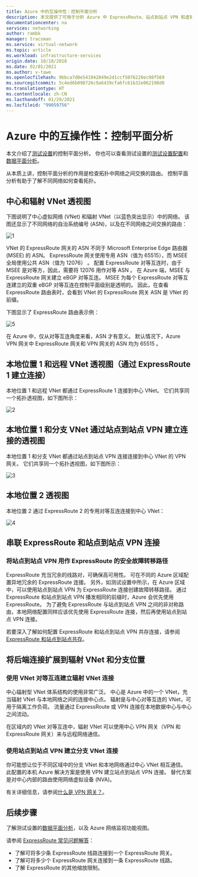 ```yaml
---
title: Azure 中的互操作性：控制平面分析
description: 本文提供了可用于分析 Azure 中 ExpressRoute、站点到站点 VPN 和虚拟网络对等互连之间互操作性的测试设置的控制平面分析。
documentationcenter: na
services: networking
author: rambk
manager: tracsman
ms.service: virtual-network
ms.topic: article
ms.workload: infrastructure-services
origin.date: 10/18/2018
ms.date: 02/01/2021
ms.author: v-tawe
ms.openlocfilehash: 9bbca7d0e541942849e2d1ccf5076228ec98f569
ms.sourcegitcommit: 5c4ed6b098726c9a6439cfa6fc61b32e062198d0
ms.translationtype: HT
ms.contentlocale: zh-CN
ms.lasthandoff: 01/29/2021
ms.locfileid: "99059756"
---
```

# <a name="interoperability-in-azure--control-plane-analysis"></a>Azure 中的互操作性：控制平面分析

本文介绍了[测试设置][Setup]的控制平面分析。 你也可以查看测试设置的[测试设置配置][Configuration]和[数据平面分析][Data-Analysis]。

从本质上讲，控制平面分析的作用是检查拓扑中网络之间交换的路由。 控制平面分析有助于了解不同网络如何查看拓扑。

## <a name="hub-and-spoke-vnet-perspective"></a>中心和辐射 VNet 透视图

下图说明了中心虚拟网络 (VNet) 和辐射 VNet（以蓝色突出显示）中的网络。 该图还显示了不同网络的自治系统编号 (ASN)，以及在不同网络之间交换的路由： 

![1][1]

VNet 的 ExpressRoute 网关的 ASN 不同于 Microsoft Enterprise Edge 路由器 (MSEE) 的 ASN。 ExpressRoute 网关使用专用 ASN（值为 65515），而 MSEE 全局使用公共 ASN（值为 12076）   。 配置 ExpressRoute 对等互连时，由于 MSEE 是对等方，因此，需要将 12076 用作对等 ASN  。 在 Azure 端，MSEE 与 ExpressRoute 网关建立 eBGP 对等互连。 MSEE 为每个 ExpressRoute 对等互连建立的双重 eBGP 对等互连在控制平面级别是透明的。 因此，在查看 ExpressRoute 路由表时，会看到 VNet 的 ExpressRoute 网关 ASN 是 VNet 的前缀。 

下图显示了 ExpressRoute 路由表示例： 

![5][5]

在 Azure 中，仅从对等互连角度来看，ASN 才有意义。 默认情况下，Azure VPN 网关中 ExpressRoute 网关和 VPN 网关的 ASN 均为 65515  。

## <a name="on-premises-location-1-and-the-remote-vnet-perspective-via-expressroute-1"></a>本地位置 1 和远程 VNet 透视图（通过 ExpressRoute 1 建立连接）

本地位置 1 和远程 VNet 都通过 ExpressRoute 1 连接到中心 VNet。 它们共享同一个拓扑透视图，如下图所示：

![2][2]

## <a name="on-premises-location-1-and-the-branch-vnet-perspective-via-a-site-to-site-vpn"></a>本地位置 1 和分支 VNet 通过站点到站点 VPN 建立连接的透视图

本地位置 1 和分支 VNet 都通过站点到站点 VPN 连接连接到中心 VNet 的 VPN 网关。 它们共享同一个拓扑透视图，如下图所示：

![3][3]

## <a name="on-premises-location-2-perspective"></a>本地位置 2 透视图

本地位置 2 通过 ExpressRoute 2 的专用对等互连连接到中心 VNet： 

![4][4]

## <a name="expressroute-and-site-to-site-vpn-connectivity-in-tandem"></a>串联 ExpressRoute 和站点到站点 VPN 连接

<!-- ###  Site-to-site VPN over ExpressRoute -->

### <a name="site-to-site-vpn-as-a-secure-failover-path-for-expressroute"></a>将站点到站点 VPN 用作 ExpressRoute 的安全故障转移路径

ExpressRoute 充当冗余的线路对，可确保高可用性。 可在不同的 Azure 区域配置异地冗余的 ExpressRoute 连接。 另外，如测试设置中所示，在 Azure 区域中，可以使用站点到站点 VPN 为 ExpressRoute 连接创建故障转移路径。 通过 ExpressRoute 和站点到站点 VPN 播发相同的前缀时，Azure 会优先使用 ExpressRoute。 为了避免 ExpressRoute 与站点到站点 VPN 之间的非对称路由，本地网络配置同样应该优先使用 ExpressRoute 连接，然后再使用站点到站点 VPN 连接。

若要深入了解如何配置 ExpressRoute 和站点到站点 VPN 共存连接，请参阅 [ExpressRoute 和站点到站点共存][ExR-S2S-CoEx]。

## <a name="extend-back-end-connectivity-to-spoke-vnets-and-branch-locations"></a>将后端连接扩展到辐射 VNet 和分支位置

### <a name="spoke-vnet-connectivity-by-using-vnet-peering"></a>使用 VNet 对等互连建立辐射 VNet 连接

中心辐射型 VNet 体系结构的使用非常广泛。 中心是 Azure 中的一个 VNet，充当辐射 VNet 与本地网络之间的连接中心点。 辐射是与中心对等互连的 VNet，可用于隔离工作负荷。 流量通过 ExpressRoute 或 VPN 连接在本地数据中心与中心之间流动。

在区域内的 VNet 对等互连中，辐射 VNet 可以使用中心 VPN 网关（VPN 和 ExpressRoute 网关）来与远程网络通信。

### <a name="branch-vnet-connectivity-by-using-site-to-site-vpn"></a>使用站点到站点 VPN 建立分支 VNet 连接

你可能想让位于不同区域中的分支 VNet 和本地网络通过中心 VNet 相互通信。 此配置的本机 Azure 解决方案是使用 VPN 建立站点到站点 VPN 连接。 替代方案是对中心内部的路由使用网络虚拟设备 (NVA)。

有关详细信息，请参阅[什么是 VPN 网关？][VPN]。

## <a name="next-steps"></a>后续步骤

了解测试设置的[数据平面分析][Data-Analysis]，以及 Azure 网络监视功能视图。

请参阅 [ExpressRoute 常见问题解答][ExR-FAQ]：
-   了解可将多少条 ExpressRoute 线路连接到一个 ExpressRoute 网关。
-   了解可将多少个 ExpressRoute 网关连接到一条 ExpressRoute 线路。
-   了解 ExpressRoute 的其他缩放限制。


<!--Image References-->
[1]: ./media/backend-interoperability/HubView.png "拓扑的中心和辐射 VNet 透视图"
[2]: ./media/backend-interoperability/Loc1ExRView.png "拓扑的位置 1 和远程 VNet 透视图（通过 ExpressRoute 1 建立连接）"
[3]: ./media/backend-interoperability/Loc1VPNView.png "拓扑的位置 1 和分支 VNet 透视图（通过站点到站点 VPN 建立连接）"
[4]: ./media/backend-interoperability/Loc2View.png "拓扑的位置 2 透视图"
[5]: ./media/backend-interoperability/ExR1-RouteTable.png "ExpressRoute 1 路由表"

<!--Link References-->
[Setup]: ./connectivty-interoperability-preface.md
[Configuration]: ./connectivty-interoperability-configuration.md
[ExpressRoute]: ../expressroute/expressroute-introduction.md
[VPN]: ../vpn-gateway/vpn-gateway-about-vpngateways.md
[VNet]: ../virtual-network/tutorial-connect-virtual-networks-portal.md
[Configuration]: ./connectivty-interoperability-configuration.md
[Control-Analysis]:https://docs.azure.cn/networking/connectivty-interoperability-control-plane
[Data-Analysis]: ./connectivty-interoperability-data-plane.md
[ExR-FAQ]: ../expressroute/expressroute-faqs.md
<!--[S2S-Over-ExR]: ../expressroute/site-to-site-vpn-over-microsoft-peering.md-->
[ExR-S2S-CoEx]: ../expressroute/expressroute-howto-coexist-resource-manager.md
<!-- [Hub-n-Spoke]: https://docs.microsoft.com/azure/architecture/reference-architectures/hybrid-networking/hub-spoke -->
<!-- [Deploy-NVA]: https://docs.microsoft.com/azure/architecture/reference-architectures/dmz/nva-ha -->
[VNet-Config]: ../virtual-network/virtual-network-manage-peering.md
